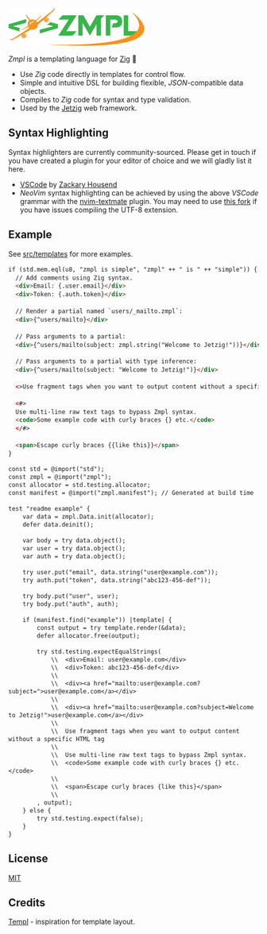 ![Zmpl logo](public/zmpl.png)

_Zmpl_ is a templating language for [Zig](https://ziglang.org/) :lizard:

* Use _Zig_ code directly in templates for control flow.
* Simple and intuitive DSL for building flexible, _JSON_-compatible data objects.
* Compiles to _Zig_ code for syntax and type validation.
* Used by the [Jetzig](https://github.com/bobf/jetzig) web framework.

## Syntax Highlighting

Syntax highlighters are currently community-sourced. Please get in touch if you have created a plugin for your editor of choice and we will gladly list it here.

* [VSCode](https://github.com/z1fire/zmpl-syntax-highlighting-vscode) by [Zackary Housend](https://github.com/z1fire)
* _NeoVim_ syntax highlighting can be achieved by using the above _VSCode_ grammar with the [nvim-textmate](https://github.com/icedman/nvim-textmate) plugin. You may need to use [this fork](https://github.com/bobf/nvim-textmate) if you have issues compiling the UTF-8 extension.

## Example

See [src/templates](src/templates) for more examples.

```html
if (std.mem.eql(u8, "zmpl is simple", "zmpl" ++ " is " ++ "simple")) {
  // Add comments using Zig syntax.
  <div>Email: {.user.email}</div>
  <div>Token: {.auth.token}</div>

  // Render a partial named `users/_mailto.zmpl`:
  <div>{^users/mailto}</div>

  // Pass arguments to a partial:
  <div>{^users/mailto(subject: zmpl.string("Welcome to Jetzig!"))}</div>

  // Pass arguments to a partial with type inference:
  <div>{^users/mailto(subject: "Welcome to Jetzig!")}</div>

  <>Use fragment tags when you want to output content without a specific HTML tag</>

  <#>
  Use multi-line raw text tags to bypass Zmpl syntax.
  <code>Some example code with curly braces {} etc.</code>
  </#>

  <span>Escape curly braces {{like this}}</span>
}
```

```zig
const std = @import("std");
const zmpl = @import("zmpl");
const allocator = std.testing.allocator;
const manifest = @import("zmpl.manifest"); // Generated at build time

test "readme example" {
    var data = zmpl.Data.init(allocator);
    defer data.deinit();

    var body = try data.object();
    var user = try data.object();
    var auth = try data.object();

    try user.put("email", data.string("user@example.com"));
    try auth.put("token", data.string("abc123-456-def"));

    try body.put("user", user);
    try body.put("auth", auth);

    if (manifest.find("example")) |template| {
        const output = try template.render(&data);
        defer allocator.free(output);

        try std.testing.expectEqualStrings(
            \\  <div>Email: user@example.com</div>
            \\  <div>Token: abc123-456-def</div>
            \\
            \\  <div><a href="mailto:user@example.com?subject=">user@example.com</a></div>
            \\
            \\  <div><a href="mailto:user@example.com?subject=Welcome to Jetzig!">user@example.com</a></div>
            \\
            \\  Use fragment tags when you want to output content without a specific HTML tag
            \\
            \\  Use multi-line raw text tags to bypass Zmpl syntax.
            \\  <code>Some example code with curly braces {} etc.</code>
            \\
            \\  <span>Escape curly braces {like this}</span>
            \\
        , output);
    } else {
        try std.testing.expect(false);
    }
}
```

## License

[MIT](LICENSE)

## Credits

[Templ](https://github.com/a-h/templ) - inspiration for template layout.
